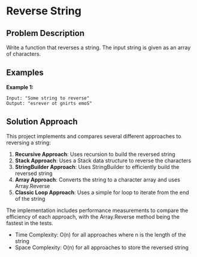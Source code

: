 # Reverse String

## Problem Description
Write a function that reverses a string. The input string is given as an array of characters.

## Examples
**Example 1:**
```
Input: "Some string to reverse"
Output: "esrever ot gnirts emoS"
```

## Solution Approach
This project implements and compares several different approaches to reversing a string:

1. **Recursive Approach**: Uses recursion to build the reversed string
2. **Stack Approach**: Uses a Stack data structure to reverse the characters
3. **StringBuilder Approach**: Uses StringBuilder to efficiently build the reversed string
4. **Array Approach**: Converts the string to a character array and uses Array.Reverse
5. **Classic Loop Approach**: Uses a simple for loop to iterate from the end of the string

The implementation includes performance measurements to compare the efficiency of each approach, with the Array.Reverse method being the fastest in the tests.

- Time Complexity: O(n) for all approaches where n is the length of the string
- Space Complexity: O(n) for all approaches to store the reversed string